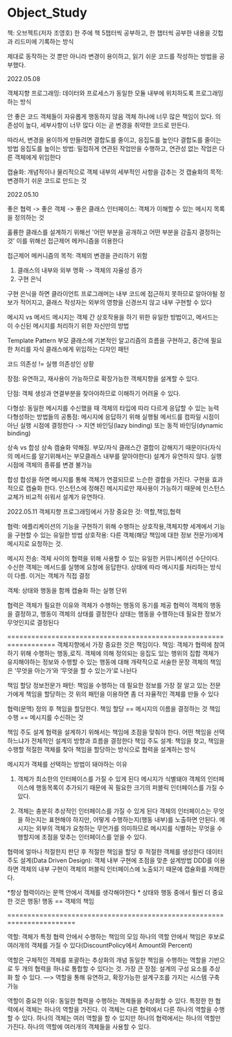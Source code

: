 # Object_Study


책: 오브젝트(저자 조영호)
한 주에 책 5챕터씩 공부하고, 한 챕터씩 공부한 내용을 깃헙과 리드미에 기록하는 방식 

제대로 동작하는 것 뿐만 아니라 변경이 용이하고, 읽기 쉬운 코드를 작성하는 방법을 공부했다.

2022.05.08

객체지향 프로그래밍: 데이터와 프로세스가 동일한 모듈 내부에 위치하도록 프로그래밍 하는 방식 

안 좋은 코드
객체들이 자유롭게 행동하지 않음
객체 하나에 너무 많은 책임이 있다. 의존성이 높다, 세부사항이 너무 많다
이는 곧 변경을 취약한 코드로 만든다.

따라서, 변경을 용이하게 만들려면 결합도를 줄이고, 응집도를 높인다
결합도를 줄이는 방법
응집도를 높이는 방법: 밀접하게 연관된 작업만을 수행하고, 연관성 없는 작업은 다른 객체에게 위임한다 

캡슐화: 개념적이나 물리적으로 객체 내부의 세부적인 사항을 감추는 것 
캡슐화의 목적: 변경하기 쉬운 코드로 만드는 것 

2022.05.10

좋은 협력 -> 좋은 객체 -> 좋은 클래스
인터페이스: 객체가 이해할 수 있는 메시지 목록을 정의하는 것

훌륭한 클래스를 설계하기 위해선 '어떤 부분을 공개하고 어떤 부분을 감출지 결정하는 것' 
이를 위해선 접근제어 메커니즘을 이용한다

접근제어 메커니즘의 목적: 객체의 변경을 관리하기 위함 
1. 클래스의 내부와 외부 명확 -> 객체의 자율성 증가
2. 구현 은닉

구현 은닉을 하면 클라이언트 프로그래머는 내부 코드에 접근하지 못하므로 알아야될 정보가 적어지고,
클래스 작성자는 외부의 영향을 신경쓰지 않고 내부 구현할 수 있다

메시지 vs 메서드
메시지는 객체 간 상호작용을 하기 위한 유일한 방법이고,
메서드는 이 수신된 메시지를 처리하기 위한 자신만의 방법

Template Pattern
부모 클래스에 기본적인 알고리즘의 흐름을 구현하고, 중간에 필요한 처리를 자식 클래스에게 위임하는 디자인 패턴

코드 의존성 != 실행 의존성인 상황

장점: 
유연하고, 재사용이 가능하므로 
확장가능한 객체지향을 설계할 수 있다.

단점: 객체 생성과 연결부분을 찾아야하므로 이해하기 어려울 수 있다. 

다형성: 동일한 메시지를 수신했을 때 객체의 타입에 따라 다르게 응답할 수 있는 능력 
다형성하는 방법들의 공통점: 
메시지에 응답하기 위해 실행될 메서드를 컴파일 시점이 아닌 실행 시점에 결정한다 
-> 지연 바인딩(lazy binding) 또는 동적 바인딩(dynamic binding)

상속 vs 합성
상속
캠슐화 약해짐. 부모/자식 클래스간 결합이 강해지기 때문이다(자식의 메서드를 알기위해서는 부모클래스 내부를 알아야한다)
설계가 유연하지 않다. 실행 시점에 객체의 종류를 변경 불가능 

합성
합성을 하면 메시지를 통해 객체가 연결되므로 느슨한 결합을 가진다. 
구현을 효과적으로 캡슐화 한다. 인스턴스에 정해진 메시지로만 재사용이 가능하기 때문에
인스턴스 교체가 비교적 쉬워서 설계가 유연하다. 


2022.05.11
객체지향 프로그래밍에서 가장 중요한 것: 역할,책임,협력

협력: 에플리케이션의 기능을 구현하기 위해 수행하는 상호작용,객체지향 세계에서 기능을 구현할 수 있는 유일한 방법
상호작용: 다른 객체(해당 책임에 대한 정보 전문가)에게 메시지로 요청하는 것. 

메시지 전송: 객체 사이의 협력을 위해 사용할 수 있는 유일한 커뮤니케이션 수단이다. 
수신한 객체는 메서드를 실행에 요청에 응답한다. 상태에 따라 메시지를 처리하는 방식이 다름. 이거는 객체가 직접 결정

객체: 상태와 행동을 함께 캡슐화 하는 실행 단위

협력은 객체가 필요한 이유와 객체가 수행하는 행동의 동기를 제공
협력이 객체의 행동을 결정하고, 행동이 객체의 상태를 결정한다
상태는 행동을 수행하는데 필요한 정보가 무엇인지로 결정된다

==================================================================
객체지향에서 가장 중요한 것은 책임이다. 
책임: 객체가 협력에 참여하기 위해 수행하는 행동,로직. 
객체에 의해 정의되는 응집도 있는 행위의 집합 
객체가 유지해야하는 정보와 수행할 수 있는 행동에 대해 개략적으로 서술한 문장
객체의 책임은 ‘무엇을 아는가’와 ‘무엇을 할 수 있는가’로 나뉜다 

책임 할당
정보전문가 패턴: 책임을 수행하는 데 필요한 정보를 가장 잘 알고 있는 전문가에게 책임을 할당하는 것 
위의 패턴을 이용하면 좀 더 자율적인 객체를 만들 수 있다

협력(문맥) 정의 후 책임을 할당한다. 
책임 할당 == 메시지의 이름을 결정하는 것
책임 수행 == 메시지를 수신하는 것 

책임 주도 설계
협력을 설계하기 위해서는 책임에 초점을 맞춰야 한다. 어떤 책임을 선택하느냐가 전체적인 설계의 방향과 흐름을 결정한다
책임 주도 설계: 책임을 찾고, 책임을 수행할 적절한 객체를 찾아 책임을 할당하는 방식으로 협력을 설계하는 방식 

메시지가 객체를 선택하는 방법이 돼야하는 이유
1. 객체가 최소한의 인터페이스를 가질 수 있게 된다
메시지가 식별돼야 객체의 인터페이스에 행동목록이 추가되기 때문에 꼭 필요한 크기의 퍼블릭 인터페이스를 가질 수 있다. 

2. 객체는 충분히 추상적인 인터페이스를 가질 수 있게 된다 
객체의 인터페이스는 무엇을 하는지는 표현해야 하지만, 어떻게 수행하는지(행동 내부)를  노출하면 안된다. 
메시지는 외부의 객체가 요청하는 무언가를 의미하므로 메시지를 식별하는 무엇을 수행할지에 초점을 맞추는 인터페이스를 얻을 수 있다. 

협력에 얼마나 적절한지 판단 후 적절한 책임을 할당 후 적절한 객체를 생성한다
데이터 주도 설계(Data Driven Design): 객체 내부 구현에 초점을 맞춘 설계방법
DDD를 이용하면 객체의 내부 구현이 객체의 퍼블릭 인터페이스에 노출되기 때문에 캡슐화를 저해한다. 

*항상 협력이라는 문맥 안에서 객체를 생각해야한다 *
상태와 행동 중에서 훨씬 더 중요한 것은 행동!
행동 == 객체의 책임 

=======================================================================

역할: 객체가 특정 협력 안에서 수행하는 책임의 모임
하나의 역할 안에서 책임은 후보로 여러개의 객체를 가질 수 있다(DiscountPolicy에서 Amount와 Percent)

역할은 구체적인 객체를 포괄하는 추상화의 개념 
동일한 책임을 수행하는 역할을 기반으로 두 개의 협력을 하나로 통합할 수 있다는 것. 
가장 큰 장점: 설계의 구성 요소를 추상화 할 수 있다.
—> 역할을 통해 유연하고, 확장가능한 설계구조를 가지는 시스템 구축 가능 

역할이 중요한 이유: 동일한 협력을 수행하는 객체들을 추상화할 수 있다. 
특정한 한 협력에서 객체는 하나의 역할을 가진다. 
이 객체는 다른 협력에서 다른 하나의 역할을 수행 할 수 있다.
하나의 객체는 여러 역할을 할 수 있지만 하나의 협력에서는 하나의 역할만 가진다. 
하나의 역할에 여러개의 객체들을 사용할 수 있다. 










